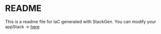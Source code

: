 # README
This is a readme file for IaC generated with StackGen.
You can modify your appStack -> [here](http://main.dev.stackgen.com/appstacks/fb8275f1-8db6-43ee-8a44-729707072af7)
